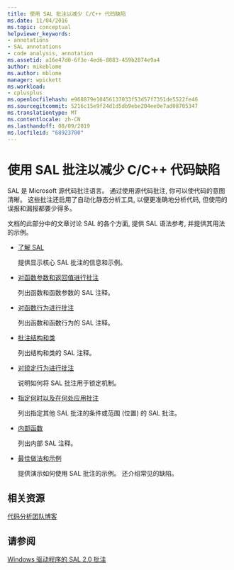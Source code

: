 ```yaml
---
title: 使用 SAL 批注以减少 C/C++ 代码缺陷
ms.date: 11/04/2016
ms.topic: conceptual
helpviewer_keywords:
- annotations
- SAL annotations
- code analysis, annotation
ms.assetid: a16e47d0-6f3e-4ed6-8883-459b2874e9a4
author: mikeblome
ms.author: mblome
manager: wpickett
ms.workload:
- cplusplus
ms.openlocfilehash: e968879e10456137033f53d57f7351de5522fe46
ms.sourcegitcommit: 5216c15e9f24d1d5db9ebe204ee0e7ad08705347
ms.translationtype: MT
ms.contentlocale: zh-CN
ms.lasthandoff: 08/09/2019
ms.locfileid: "68923780"
---
```

# <a name="using-sal-annotations-to-reduce-cc-code-defects"></a>使用 SAL 批注以减少 C/C++ 代码缺陷
SAL 是 Microsoft 源代码批注语言。 通过使用源代码批注, 你可以使代码的意图清晰。 这些批注还启用了自动化静态分析工具, 以便更准确地分析代码, 但使用的误报和漏报都要少得多。

文档的此部分中的文章讨论 SAL 的各个方面, 提供 SAL 语法参考, 并提供其用法的示例。

- [了解 SAL](../code-quality/understanding-sal.md)

     提供显示核心 SAL 批注的信息和示例。

- [对函数参数和返回值进行批注](../code-quality/annotating-function-parameters-and-return-values.md)

     列出函数和函数参数的 SAL 注释。

- [对函数行为进行批注](../code-quality/annotating-function-behavior.md)

     列出函数和函数行为的 SAL 注释。

- [批注结构和类](../code-quality/annotating-structs-and-classes.md)

     列出结构和类的 SAL 注释。

- [对锁定行为进行批注](../code-quality/annotating-locking-behavior.md)

     说明如何将 SAL 批注用于锁定机制。

- [指定何时以及在何处应用批注](../code-quality/specifying-when-and-where-an-annotation-applies.md)

     列出指定其他 SAL 批注的条件或范围 (位置) 的 SAL 批注。

- [内部函数](../code-quality/intrinsic-functions.md)

     列出内部 SAL 注释。

- [最佳做法和示例](../code-quality/best-practices-and-examples-sal.md)

     提供演示如何使用 SAL 批注的示例。 还介绍常见的缺陷。

## <a name="related-resources"></a>相关资源
[代码分析团队博客](http://go.microsoft.com/fwlink/?LinkId=251197)

## <a name="see-also"></a>请参阅
[Windows 驱动程序的 SAL 2.0 批注](http://go.microsoft.com/fwlink/?LinkId=250979)